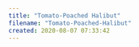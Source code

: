 ```yaml
---
title: "Tomato-Poached Halibut"
filename: "Tomato-Poached-Halibut"
created: 2020-08-07 07:33:42
---
```

